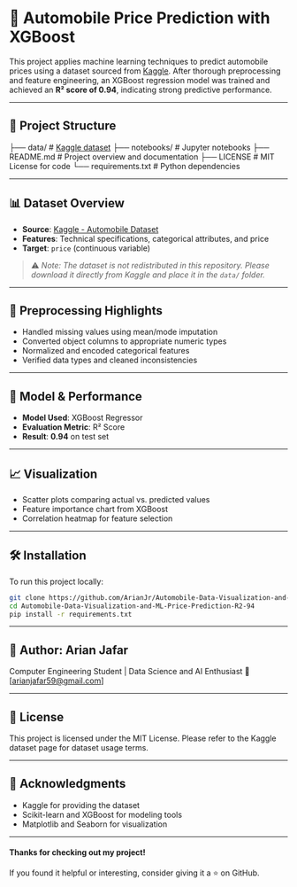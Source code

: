 # 🚗 Automobile Price Prediction with XGBoost

This project applies machine learning techniques to predict automobile prices using a dataset sourced from [Kaggle]([https://www.kaggle.com/](https://www.kaggle.com/datasets/sumaya23abdul/automobile-database)). After thorough preprocessing and feature engineering, an XGBoost regression model was trained and achieved an **R² score of 0.94**, indicating strong predictive performance.

---

## 📂 Project Structure

├── data/                  # [Kaggle dataset](https://www.kaggle.com/datasets/sumaya23abdul/automobile-database)
├── notebooks/             # Jupyter notebooks
├── README.md              # Project overview and documentation
├── LICENSE                # MIT License for code
└── requirements.txt       # Python dependencies

---


## 📊 Dataset Overview

- **Source**: [Kaggle - Automobile Dataset](https://www.kaggle.com/datasets/sumaya23abdul/automobile-database)
- **Features**: Technical specifications, categorical attributes, and price
- **Target**: `price` (continuous variable)

> ⚠️ *Note: The dataset is not redistributed in this repository. Please download it directly from Kaggle and place it in the `data/` folder.*

---

## 🧼 Preprocessing Highlights

- Handled missing values using mean/mode imputation
- Converted object columns to appropriate numeric types
- Normalized and encoded categorical features
- Verified data types and cleaned inconsistencies

---

## 🧠 Model & Performance

- **Model Used**: XGBoost Regressor
- **Evaluation Metric**: R² Score
- **Result**: **0.94** on test set

---

## 📈 Visualization

- Scatter plots comparing actual vs. predicted values
- Feature importance chart from XGBoost
- Correlation heatmap for feature selection

---

## 🛠️ Installation

To run this project locally:

```bash
git clone https://github.com/ArianJr/Automobile-Data-Visualization-and-ML-Price-Prediction-R2-94.git
cd Automobile-Data-Visualization-and-ML-Price-Prediction-R2-94
pip install -r requirements.txt
```

---

## 👤 Author: Arian Jafar
Computer Engineering Student | Data Science and AI Enthusiast
📧 [arianjafar59@gmail.com]

---

## 📜 License
This project is licensed under the MIT License.
Please refer to the Kaggle dataset page for dataset usage terms.

---

## 🙌 Acknowledgments
- Kaggle for providing the dataset
- Scikit-learn and XGBoost for modeling tools
- Matplotlib and Seaborn for visualization

---

#### Thanks for checking out my project!
If you found it helpful or interesting, consider giving it a ⭐ on GitHub.
